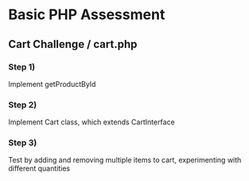 # Basic PHP Assessment

## Cart Challenge / cart.php

### Step 1)

Implement getProductById

### Step 2)

Implement Cart class, which extends CartInterface

### Step 3)

Test by adding and removing multiple items to cart, experimenting with different quantities
